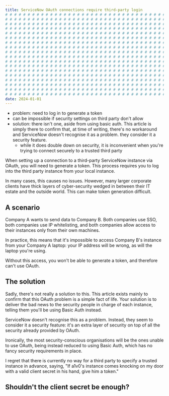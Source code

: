 ```yaml
---
title: ServiceNow OAuth connections require third-party login
# # # # # # # # # # # # # # # # # # # # # # # # # # # # # # # # # # # # # # # #
# # # # # # # # # # # # # # # # # # # # # # # # # # # # # # # # # # # # # # # #
# # # # # # # # # # # # # # # # # # # # # # # # # # # # # # # # # # # # # # # #
# # # # # # # # # # # # # # # # # # # # # # # # # # # # # # # # # # # # # # # #
# # # # # # # # # # # # # # # # # # # # # # # # # # # # # # # # # # # # # # # #
# # # # # # # # # # # # # # # # # # # # # # # # # # # # # # # # # # # # # # # #
# # # # # # # # # # # # # # # # # # # # # # # # # # # # # # # # # # # # # # # #
# # # # # # # # # # # # # # # # # # # # # # # # # # # # # # # # # # # # # # # #
# # # # # # # # # # # # # # # # # # # # # # # # # # # # # # # # # # # # # # # #
# # # # # # # # # # # # # # # # # # # # # # # # # # # # # # # # # # # # # # # #
# # # # # # # # # # # # # # # # # # # # # # # # # # # # # # # # # # # # # # # #
# # # # # # # # # # # # # # # # # # # # # # # # # # # # # # # # # # # # # # # #
# # # # # # # # # # # # # # # # # # # # # # # # # # # # # # # # # # # # # # # #
# # # # # # # # # # # # # # # # # # # # # # # # # # # # # # # # # # # # # # # #
# # # # # # # # # # # # # # # # # # # # # # # # # # # # # # # # # # # # # # # #
# # # # # # # # # # # # # # # # # # # # # # # # # # # # # # # # # # # # # # # #
# # # # # # # # # # # # # # # # # # # # # # # # # # # # # # # # # # # # # # # #
# # # # # # # # # # # # # # # # # # # # # # # # # # # # # # # # # # # # # # # #
date: 2024-01-01
---
```


- problem: need to log in to generate a token
- can be impossible if security settings on third party don't allow
- solution: there isn't one, aside from using basic auth. This article is simply there to confirm that, at time of writing, there's no workaround and ServiceNow doesn't recognise it as a problem. they consider it a security feature.
    - while it does double down on security, it is inconvenient when you're trying to connect securely to a trusted third party

When setting up a connection to a third-party ServiceNow instance via OAuth, you will need to generate a token. This process requires you to log into the third party instance from your local instance.

In many cases, this causes no issues. However, many larger corporate clients have thick layers of cyber-security wedged in between their IT estate and the outside world. This can make token generation difficult.

## A scenario

Company A wants to send data to Company B. Both companies use SSO, both companies use IP whitelisting, and both companies allow access to their instances only from their own machines.

In practice, this means that it's impossible to access Company B's instance from your Company A laptop: your IP address will be wrong, as will the laptop you're using.

Without this access, you won't be able to generate a token, and therefore can't use OAuth.

## The solution

Sadly, there's not really a solution to this. This article exists mainly to confirm that this OAuth problem is a simple fact of life. Your solution is to deliver the bad news to the security people in charge of each instance, telling them you'll be using Basic Auth instead.

ServiceNow doesn't recognise this as a problem. Instead, they seem to consider it a security feature: it's an extra layer of security on top of all the security already provided by OAuth.

Ironically, the most security-conscious organisations will be the ones unable to use OAuth, being instead reduced to using Basic Auth, which has no fancy security requirements in place.

I regret that there is currently no way for a third party to specify a trusted instance in advance, saying, "If a1v0's instance comes knocking on my door with a valid client secret in his hand, give him a token."

## Shouldn't the client secret be enough?
